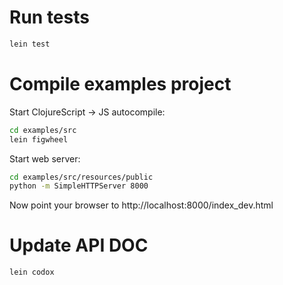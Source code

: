 # Run tests

```bash
lein test
```

# Compile examples project

Start ClojureScript -> JS autocompile:

```bash
cd examples/src
lein figwheel
```

Start web server:

```bash
cd examples/src/resources/public
python -m SimpleHTTPServer 8000
```

Now point your browser to http://localhost:8000/index_dev.html

# Update API DOC

```bash
lein codox
```